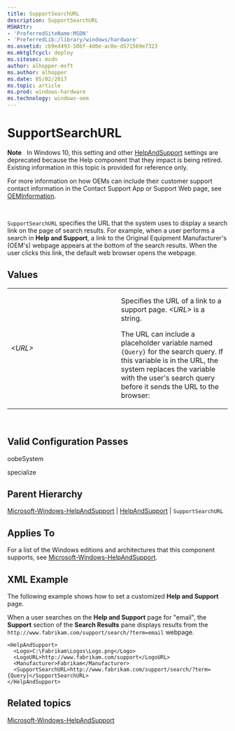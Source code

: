 ```yaml
---
title: SupportSearchURL
description: SupportSearchURL
MSHAttr:
- 'PreferredSiteName:MSDN'
- 'PreferredLib:/library/windows/hardware'
ms.assetid: cb9ed493-50bf-4d0e-ac0e-d571569e7323
ms.mktglfcycl: deploy
ms.sitesec: msdn
author: alhopper-msft
ms.author: alhopper
ms.date: 05/02/2017
ms.topic: article
ms.prod: windows-hardware
ms.technology: windows-oem
---
```


# SupportSearchURL


**Note**  
In Windows 10, this setting and other [HelpAndSupport](microsoft-windows-helpandsupport-helpandsupport.md) settings are deprecated because the Help component that they impact is being retired. Existing information in this topic is provided for reference only.

For more information on how OEMs can include their customer support contact information in the Contact Support App or Support Web page, see [OEMInformation](microsoft-windows-shell-setup-oeminformation.md).

 

`SupportSearchURL` specifies the URL that the system uses to display a search link on the page of search results. For example, when a user performs a search in **Help and Support**, a link to the Original Equipment Manufacturer's (OEM's) webpage appears at the bottom of the search results. When the user clicks this link, the default web browser opens the webpage.

## Values


<table>
<colgroup>
<col width="50%" />
<col width="50%" />
</colgroup>
<tbody>
<tr class="odd">
<td><p><em>&lt;URL&gt;</em></p></td>
<td><p>Specifies the URL of a link to a support page. <em>&lt;URL&gt;</em> is a string.</p>
<p>The URL can include a placeholder variable named <code>{Query}</code> for the search query. If this variable is in the URL, the system replaces the variable with the user's search query before it sends the URL to the browser:</p></td>
</tr>
</tbody>
</table>

 

## Valid Configuration Passes


oobeSystem

specialize

## Parent Hierarchy


[Microsoft-Windows-HelpAndSupport](microsoft-windows-helpandsupport.md) | [HelpAndSupport](microsoft-windows-helpandsupport-helpandsupport.md) | `SupportSearchURL`

## Applies To


For a list of the Windows editions and architectures that this component supports, see [Microsoft-Windows-HelpAndSupport](microsoft-windows-helpandsupport.md).

## XML Example


The following example shows how to set a customized **Help and Support** page.

When a user searches on the **Help and Support** page for "email", the **Support** section of the **Search Results** pane displays results from the `http://www.fabrikam.com/support/search/?term=email` webpage.

```
<HelpAndSupport>
  <Logo>C:\Fabrikam\Logos\Logo.png</Logo>
  <LogoURL>http://www.fabrikam.com/support</LogoURL>
  <Manufacturer>Fabrikam</Manufacturer>
  <SupportSearchURL>http://www.fabrikam.com/support/search/?term={Query}</SupportSearchURL>
</HelpAndSupport>
```

## Related topics


[Microsoft-Windows-HelpAndSupport](microsoft-windows-helpandsupport.md)

 

 







